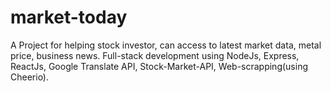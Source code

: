 # market-today

A Project for helping stock investor, can access to latest market data, metal
price, business news.
Full-stack development using NodeJs, Express, ReactJs, Google Translate API,
Stock-Market-API, Web-scrapping(using Cheerio).
